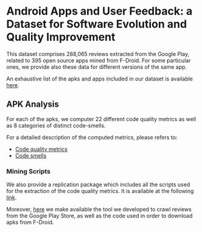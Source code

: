 # Android Apps and User Feedback: a Dataset for Software Evolution and Quality Improvement

This dataset comprises 288,065 reviews extracted from the Google Play, related to 395 open source apps mined from F-Droid.
For some particular ones, we provide also these data for different versions of the same app.

An exhaustive list of the apks and apps included in our dataset is available [here](https://github.com/sealuzh/user_quality/blob/master/csv_files/versions.csv).

## APK Analysis
For each of the apks, we computer 22 different code quality metrics as well as 8 categories of distinct code-smells.

For a detailed description of the computed metrics, please refers to:
* [Code quality metrics](https://github.com/sealuzh/user_quality/wiki/Code-Quality-Metrics)
* [Code smells](https://github.com/sealuzh/user_quality/wiki/Code-Smells)

### Mining Scripts
We also provide a replication package which includes all the scripts used for the extraction of the code quality metrics. It is available at the following [link](https://github.com/sealuzh/user_quality/blob/master/code_metrics_scripts).

Moreover, [here](https://github.com/sealuzh/user_quality/tree/master/tools) we make available the tool we developed to crawl reviews from the Google Play Store, as well as the code used in order to download apks from F-Droid.
